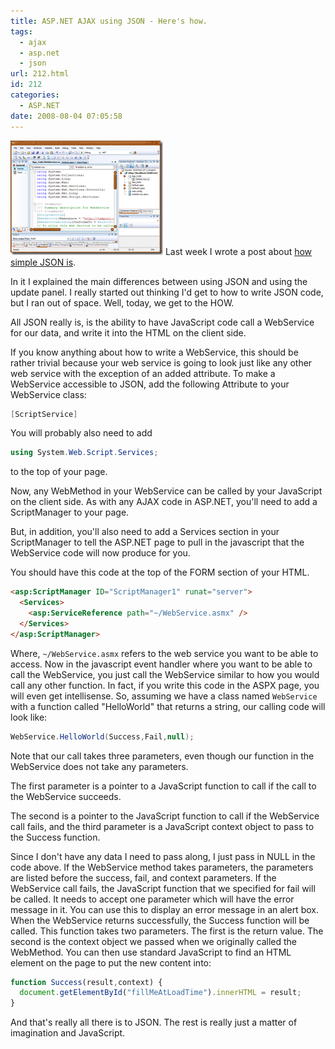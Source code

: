 ```yaml
---
title: ASP.NET AJAX using JSON - Here's how.
tags:
  - ajax
  - asp.net
  - json
url: 212.html
id: 212
categories:
  - ASP.NET
date: 2008-08-04 07:05:58
---
```


![image](/uploads/2008/08/image.png) Last week I wrote a post about [how simple JSON is](/2008/07/30/using-json-in-aspnet/).

In it I explained the main differences between using JSON and using the update panel. I really started out thinking I'd get to how to write JSON code, but I ran out of space. Well, today, we get to the HOW.

<!-- more -->

All JSON really is, is the ability to have JavaScript code call a WebService for our data, and write it into the HTML on the client side.

If you know anything about how to write a WebService, this should be rather trivial because your web service is going to look just like any other web service with the exception of an added attribute.  To make a WebService accessible to JSON, add the following Attribute to your WebService class:

``` csharp
[ScriptService]
```

You will probably also need to add

``` csharp
using System.Web.Script.Services;
```

to the top of your page.

Now, any WebMethod in your WebService can be called by your JavaScript on the client side. As with any AJAX code in ASP.NET, you'll need to add a ScriptManager to your page.

But, in addition, you'll also need to add a Services section in your ScriptManager to tell the ASP.NET page to pull in the javascript that the WebService code will now produce for you.

You should have this code at the top of the FORM section of your HTML.

``` html
<asp:ScriptManager ID="ScriptManager1" runat="server">
  <Services>
    <asp:ServiceReference path="~/WebService.asmx" />
  </Services>
</asp:ScriptManager>
```

Where, `~/WebService.asmx` refers to the web service you want to be able to access. Now in the javascript event handler where you want to be able to call the WebService, you just call the WebService similar to how you would call any other function. In fact, if you write this code in the ASPX page, you will even get intellisense. So, assuming we have a class named `WebService` with a function called "HelloWorld" that returns a string, our calling code will look like:

``` csharp
WebService.HelloWorld(Success,Fail,null);
```

Note that our call takes three parameters, even though our function in the WebService does not take any parameters.

The first parameter is a pointer to a JavaScript function to call if the call to the WebService succeeds.

The second is a pointer to the JavaScript function to call if the WebService call fails, and the third parameter is a JavaScript context object to pass to the Success function.

Since I don't have any data I need to pass along, I just pass in NULL in the code above. If the WebService method takes parameters, the parameters are listed before the success, fail, and context parameters. If the WebService call fails, the JavaScript function that we specified for fail will be called. It needs to accept one parameter which will have the error message in it. You can use this to display an error message in an alert box. When the WebService returns successfully, the Success function will be called. This function takes two parameters. The first is the return value. The second is the context object we passed when we originally called the WebMethod. You can then use standard JavaScript to find an HTML element on the page to put the new content into:

``` javascript
function Success(result,context) {
  document.getElementById("fillMeAtLoadTime").innerHTML = result;
}
```

And that's really all there is to JSON. The rest is really just a matter of imagination and JavaScript.
